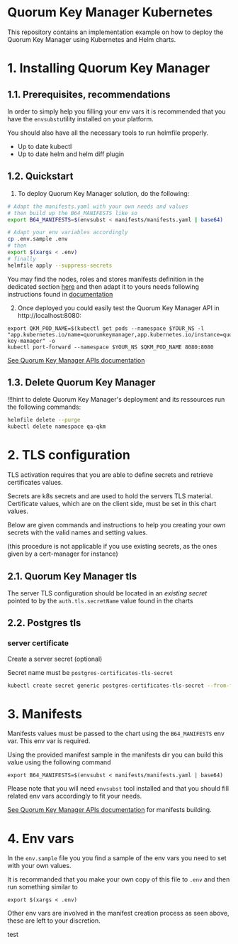 # Quorum Key Manager Kubernetes

This repository contains an implementation example on how to deploy the Quorum Key Manager using Kubernetes and Helm charts.

# 1. Installing Quorum Key Manager

## 1.1. Prerequisites, recommendations

In order to simply help you filling your env vars it is recommended that you have the `envsubst`utility installed on your platform.

You should also have all the necessary tools to run helmfile properly.

- Up to date kubectl
- Up to date helm and helm diff plugin

## 1.2. Quickstart

1. To deploy Quorum Key Manager solution, do the following:


```bash
# Adapt the manifests.yaml with your own needs and values
# then build up the B64_MANIFESTS like so
export B64_MANIFESTS=$(envsubst < manifests/manifests.yaml | base64)

# Adapt your env variables accordingly
cp .env.sample .env
# then
export $(xargs < .env)
# finally
helmfile apply --suppress-secrets
```

You may find the nodes, roles and stores manifests definition in the dedicated section [here](./manifests/maifests.yaml) and then adapt it to yours needs following instructions found in [documentation](https://docs.quorum-key-manager.consensys.net)

2. Once deployed you could easily test the Quorum Key Manager API in http://localhost:8080:

```
export QKM_POD_NAME=$(kubectl get pods --namespace $YOUR_NS -l "app.kubernetes.io/name=quorumkeymanager,app.kubernetes.io/instance=quorum-key-manager" -o
kubectl port-forward --namespace $YOUR_NS $QKM_POD_NAME 8080:8080
```

[See Quorum Key Manager APIs documentation](https://consensys.github.io/quorum-key-manager)

## 1.3. Delete Quorum Key Manager
!!!hint
  to delete Quorum Key Manager's deployment and its ressources run the following commands:

```bash
helmfile delete --purge
kubectl delete namespace qa-qkm
```

# 2. TLS configuration

TLS activation requires that you are able to define secrets and retrieve certificates values.

Secrets are k8s secrets and are used to hold the servers TLS material.
Certificate values, which are on the client side, must be set in this chart values.

Below are given commands and instructions to help you creating your own secrets with the valid names and setting values.

(this procedure is not applicable if you use existing secrets, as the ones given by a cert-manager for instance)

## 2.1. Quorum Key Manager tls

The server TLS configuration should be located in an *existing secret* pointed to by the `auth.tls.secretName` value found in the charts

## 2.2. Postgres tls

### server certificate

Create a server secret (optional)

Secret name must be `postgres-certificates-tls-secret`

```bash
kubectl create secret generic postgres-certificates-tls-secret --from-file=$PGSERVER_CRT_FILE --from-file=$PGSERVER_KEY_FILE --from-file=$PGCA_CERTS_FILE -n qa-qkm
```

# 3. Manifests

Manifests values must be passed to the chart using the `B64_MANIFESTS` env var. This env var is required.

Using the provided manifest sample in the manifests dir you can build this value using the following command

```
export B64_MANIFESTS=$(envsubst < manifests/manifests.yaml | base64)
```

Please note that you will need `envsubst` tool installed and that you should fill related env vars accordingly to fit your needs.

[See Quorum Key Manager APIs documentation](https://consensys.github.io/quorum-key-manager) for manifests building.

# 4. Env vars

In the `env.sample` file you you find a sample of the env vars you need to set with your own values.

It is recommanded that you make your own copy of this file to `.env` and then run something similar to 

```
export $(xargs < .env)
```

Other env vars are involved in the manifest creation process as seen above, these are left to your discretion.


test
